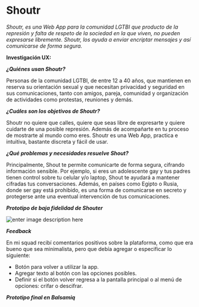 

# **Shoutr**
*Shoutr, es una Web App para la comunidad LGTBI que producto de la represión y falta de respeto de la sociedad en la que viven, no pueden expresarse libremente. 
Shoutr, los ayuda a enviar encriptar mensajes y así comunicarse de forma segura.*

**Investigación UX:**

***¿Quiénes usan Shoutr?***

Personas de la comunidad LGTBI, de entre 12 a 40 años, que mantienen en reserva su orientación sexual y que necesitan privacidad y seguridad en sus comunicaciones, tanto con amigos, pareja, comunidad y organización de actividades como protestas, reuniones y demás.

***¿Cuáles son los objetivos de Shoutr?***

Shoutr no quiere que calles, quiere que seas libre de expresarte y quiere cuidarte de una posible represión. Además de acompañarte en tu proceso de mostrarte al mundo como eres. Shoutr es una Web App, practica e intuitiva, bastante discreta y fácil de usar.

***¿Qué problemas y necesidades resuelve Shout?***

Principalmente, Shout te permite comunicarte de forma segura, cifrando información sensible.
Por ejemplo, si eres un adolescente gay y tus padres tienen control sobre tu celular y/o laptop, Shout te ayudará a mantener cifradas tus conversaciones.  Además, en países como Egipto o Rusia, donde ser gay está prohibido, es una forma de comunicarse en secreto y protegerse ante una eventual intervención de tus comunicaciones.

***Prototipo de baja fidelidad de Shouter***

![enter image description here](https://lh3.googleusercontent.com/ap3uB6YVjVMiJ6VkvoPURQ7BynYeLfIOkps4icgQ40SVgzwtlv15ZXnHQincyCzkblshQBpJ6HBv8A "Prototipo Baja Fidelidad")

***Feedback***




En mi squad recibí  comentarios positivos sobre la plataforma, como que era bueno que sea minimalista, pero que debía agregar o especificar lo siguiente:

 - Botón para volver a utilizar la app.
 - Agregar texto  al botón con las opciones posibles.
 -  Definir si el botón volver regresa a la pantalla principal o al menú de opciones: crifar o descifrar.

***Prototipo final en Balsamiq***

